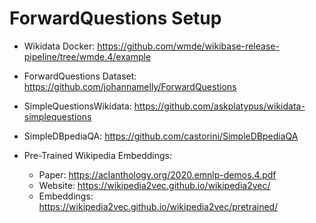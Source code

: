 # ForwardQuestions Setup

- Wikidata Docker: https://github.com/wmde/wikibase-release-pipeline/tree/wmde.4/example

- ForwardQuestions Dataset: https://github.com/johannamelly/ForwardQuestions

- SimpleQuestionsWikidata: https://github.com/askplatypus/wikidata-simplequestions

- SimpleDBpediaQA: https://github.com/castorini/SimpleDBpediaQA

- Pre-Trained Wikipedia Embeddings:
  - Paper: https://aclanthology.org/2020.emnlp-demos.4.pdf
  - Website: https://wikipedia2vec.github.io/wikipedia2vec/
  - Embeddings: https://wikipedia2vec.github.io/wikipedia2vec/pretrained/
